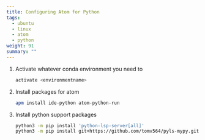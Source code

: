 ```yaml
---
title: Configuring Atom for Python
tags:
  - ubuntu
  - linux
  - atom
  - python
weight: 91
summary: ""
---
```


1. Activate whatever conda environment you need to

    ```bash
    activate <environmentname>
    ```

1. Install packages for atom

    ```bash
    apm install ide-python atom-python-run
    ```
1. Install python support packages

    ```bash
    python3 -m pip install 'python-lsp-server[all]'
    python3 -m pip install git+https://github.com/tomv564/pyls-mypy.git
    ```
